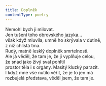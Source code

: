 ```yaml
---
title: Doplněk
contentType: poetry
---
```


<section>

Nemohl bych ji milovat.  
Jen tušení toho obrovského jazyka…  
však když mluvila, umně ho skrývala v dutině,  
z níž chlístá tma.  
Rudý, matně lesklý doplněk smrtelnosti.  
Ale já věděl, že tam je, že ji vyplňuje celou,  
že snad jako živý sval pohltil  
prostor těla i s orgány. Masitý kluzký parazit.  
I když mne vše nutilo věřit, že je to jen má  
rozbujelá představa, věděl jsem, že tam je.

</section>
